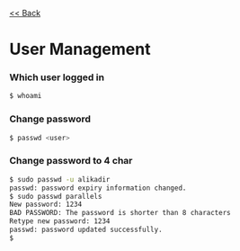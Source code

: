 [<< Back](README.md)

# User Management

### Which user logged in
```bash
$ whoami
```

### Change password
```bash
$ passwd <user> 
```

### Change password to 4 char 
```bash
$ sudo passwd -u alikadir
passwd: password expiry information changed.
$ sudo passwd parallels
New password: 1234
BAD PASSWORD: The password is shorter than 8 characters
Retype new password: 1234
passwd: password updated successfully.
$
```
